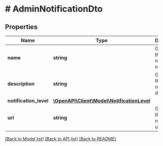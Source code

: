 # # AdminNotificationDto

## Properties

Name | Type | Description | Notes
------------ | ------------- | ------------- | -------------
**name** | **string** | Gets or sets the notification name. | [optional]
**description** | **string** | Gets or sets the notification description. | [optional]
**notification_level** | [**\OpenAPI\Client\Model\NotificationLevel**](NotificationLevel.md) |  | [optional]
**url** | **string** | Gets or sets the notification url. | [optional]

[[Back to Model list]](../../README.md#models) [[Back to API list]](../../README.md#endpoints) [[Back to README]](../../README.md)
